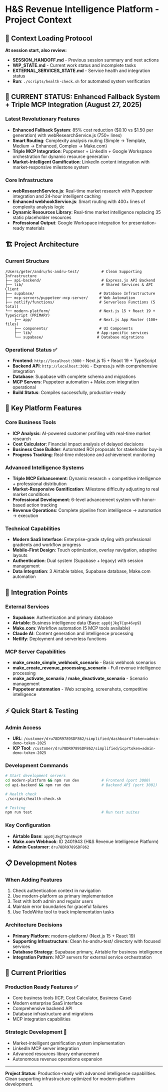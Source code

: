 # H&S Revenue Intelligence Platform - Project Context

## 🔄 Context Loading Protocol
**At session start, also review:**
- **SESSION_HANDOFF.md** - Previous session summary and next actions
- **WIP_STATE.md** - Current work status and incomplete tasks  
- **EXTERNAL_SERVICES_STATE.md** - Service health and integration status
- **Run**: `./scripts/health-check.sh` for automated system verification

## 🚀 CURRENT STATUS: Enhanced Fallback System + Triple MCP Integration (August 27, 2025)

### **Latest Revolutionary Features**
- **Enhanced Fallback System**: 85% cost reduction ($0.10 vs $1.50 per generation) with webResearchService.js (750+ lines)
- **Smart Routing**: Complexity analysis routing (Simple → Template, Medium → Enhanced, Complex → Make.com)
- **Triple MCP Integration**: Puppeteer + LinkedIn + Google Workspace orchestration for dynamic resource generation
- **Market-Intelligent Gamification**: LinkedIn content integration with market-responsive milestone system

### **Core Infrastructure**
- **webResearchService.js**: Real-time market research with Puppeteer integration and 24-hour intelligent caching
- **Enhanced webhookService.js**: Smart routing with 400+ lines of complexity analysis logic
- **Dynamic Resources Library**: Real-time market intelligence replacing 35 static placeholder resources
- **Professional Output**: Google Workspace integration for presentation-ready materials

## 🏗️ Project Architecture

### **Current Structure**
```
/Users/geter/andru/hs-andru-test/          # Clean Supporting Infrastructure  
├── api-backend/                           # Express.js API Backend
├── lib/                                   # Shared Services & API Client
├── supabase/                             # Database Infrastructure
├── mcp-servers/puppeteer-mcp-server/     # Web Automation
├── netlify/functions/                    # Serverless Functions (5 total)
└── modern-platform/                      # Next.js 15 + React 19 + TypeScript (PRIMARY)
    ├── app/                              # Next.js App Router (100+ files)
    ├── components/                       # UI Components 
    ├── lib/                             # App-specific services
    └── supabase/                        # Database migrations
```

### **Operational Status** ✅
- **Frontend**: `http://localhost:3000` - Next.js 15 + React 19 + TypeScript
- **Backend API**: `http://localhost:3001` - Express.js with comprehensive integration
- **Database**: Supabase with complete schema and migrations
- **MCP Servers**: Puppeteer automation + Make.com integration operational
- **Build Status**: Compiles successfully, production-ready

## 🎯 Key Platform Features

### **Core Business Tools**
- **ICP Analysis**: AI-powered customer profiling with real-time market research
- **Cost Calculator**: Financial impact analysis of delayed decisions
- **Business Case Builder**: Automated ROI proposals for stakeholder buy-in
- **Progress Tracking**: Real-time milestone and achievement monitoring

### **Advanced Intelligence Systems**
- **Triple MCP Enhancement**: Dynamic research + competitive intelligence + professional distribution
- **Market-Responsive Gamification**: Milestone difficulty adjusting to real market conditions
- **Professional Development**: 6-level advancement system with honor-based action tracking
- **Revenue Operations**: Complete pipeline from intelligence → automation → execution

### **Technical Capabilities**
- **Modern SaaS Interface**: Enterprise-grade styling with professional gradients and workflow progress
- **Mobile-First Design**: Touch optimization, overlay navigation, adaptive layouts
- **Authentication**: Dual system (Supabase + legacy) with session management
- **Data Integration**: 3 Airtable tables, Supabase database, Make.com automation

## 🔗 Integration Points

### **External Services**
- **Supabase**: Authentication and primary database
- **Airtable**: Business intelligence data (Base: `app0jJkgTCqn46vp9`)
- **Make.com**: Workflow automation (5 MCP tools available)
- **Claude AI**: Content generation and intelligence processing
- **Netlify**: Deployment and serverless functions

### **MCP Server Capabilities**
- **make_create_simple_webhook_scenario** - Basic webhook scenarios
- **make_create_revenue_processing_scenario** - Full revenue intelligence processing
- **make_activate_scenario** / **make_deactivate_scenario** - Scenario management
- **Puppeteer automation** - Web scraping, screenshots, competitive intelligence

## ⚡ Quick Start & Testing

### **Admin Access**
- **URL**: `/customer/dru78DR9789SDF862/simplified/dashboard?token=admin-demo-token-2025`
- **ICP Tool**: `/customer/dru78DR9789SDF862/simplified/icp?token=admin-demo-token-2025`

### **Development Commands**
```bash
# Start development servers
cd modern-platform && npm run dev          # Frontend (port 3000)
cd api-backend && npm run dev              # Backend API (port 3001)

# Health check
./scripts/health-check.sh

# Testing
npm run test                               # Run test suites
```

### **Key Configuration**
- **Airtable Base**: `app0jJkgTCqn46vp9`
- **Make.com Webhook**: ID 2401943 (H&S Revenue Intelligence Platform)
- **Admin Customer**: `dru78DR9789SDF862`

## 📋 Development Notes

### **When Adding Features**
1. Check authentication context in navigation
2. Use modern-platform as primary implementation
3. Test with both admin and regular users
4. Maintain error boundaries for graceful failures
5. Use TodoWrite tool to track implementation tasks

### **Architecture Decisions**
- **Primary Platform**: modern-platform/ (Next.js 15 + React 19)
- **Supporting Infrastructure**: Clean hs-andru-test/ directory with focused services
- **Database Strategy**: Supabase primary, Airtable for business intelligence
- **Integration Pattern**: MCP servers for external service orchestration

## 🎯 Current Priorities

### **Production Ready Features** ✅
- Core business tools (ICP, Cost Calculator, Business Case)
- Modern enterprise SaaS interface
- Comprehensive backend API
- Database infrastructure and migrations
- MCP integration capabilities

### **Strategic Development** 🔄
- Market-intelligent gamification system implementation
- LinkedIn MCP server integration
- Advanced resources library enhancement
- Autonomous revenue operations expansion

---

**Project Status**: Production-ready with advanced intelligence capabilities. Clean supporting infrastructure optimized for modern-platform development.